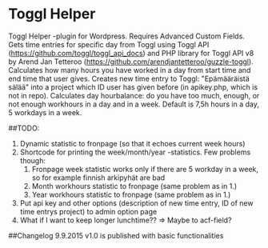 # Toggl Helper
Toggl Helper -plugin for Wordpress. Requires Advanced Custom Fields.
Gets time entries for specific day from Toggl using Toggl API (https://github.com/toggl/toggl_api_docs) and
PHP library for Toggl API v8 by Arend Jan Tetteroo (https://github.com/arendjantetteroo/guzzle-toggl).
Calculates how many hours you have worked in a day from start time and end time that user gives.
Creates new time entry to Toggl: "Epämääräistä sälää" into a project which ID user has given before (in apikey.php, which is not in repo).
Calculates day hourbalance: do you have too much, enough, or not enough workhours in a day and in a week. Default is 7,5h hours in a day, 5 workdays in a week.



##TODO:
1. Dynamic statistic to fronpage (so that it echoes current week hours)
2. Shortcode for printing the week/month/year -statistics. Few problems though:
    1. Fronpage week statistic works only if there are 5 workday in a week, so for example finnish arkipyhät are bad
    2. Month workhours statistic to fronpage (same problem as in 1.)
    3. Year workhours statistic to fronpage (same problem as in 1.)
3. Put api key and other options (description of new time entry, ID of new time entrys project) to admin option page
4. What if I want to keep longer lunchtime?? => Maybe to acf-field?





##Changelog
9.9.2015
v1.0 is published with basic functionalities
